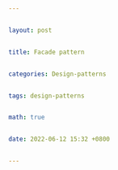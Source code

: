 ```yaml
---


layout: post


title: Facade pattern


categories: Design-patterns


tags: design-patterns


math: true


date: 2022-06-12 15:32 +0800


---
```

